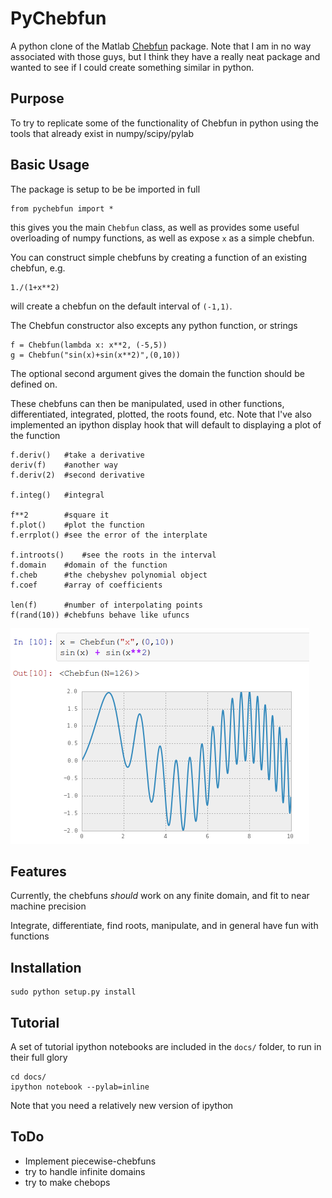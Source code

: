 PyChebfun
=========

A python clone of the Matlab [Chebfun](http://www2.maths.ox.ac.uk/chebfun/) package.  Note that I am in no way associated with those guys, but I think they have a really neat package and wanted to see if I could create something similar in python.

Purpose
-------

To try to replicate some of the functionality of Chebfun in python using the tools that already exist in numpy/scipy/pylab

Basic Usage
-----------

The package is setup to be be imported in full

    from pychebfun import *

this gives you the main `Chebfun` class, as well as provides some useful overloading of numpy functions, as well as expose `x` as a simple chebfun.

You can construct simple chebfuns by creating a function of an existing chebfun, e.g.

    1./(1+x**2)

will create a chebfun on the default interval of `(-1,1)`.

The Chebfun constructor also excepts any python function, or strings

    f = Chebfun(lambda x: x**2, (-5,5))
    g = Chebfun("sin(x)+sin(x**2)",(0,10))

The optional second argument gives the domain the function should be defined on.

These chebfuns can then be manipulated, used in other functions, differentiated, integrated, plotted, the roots found, etc.  Note that I've also implemented an ipython display hook that will default to displaying a plot of the function

    f.deriv()   #take a derivative
    deriv(f)    #another way
    f.deriv(2)  #second derivative

    f.integ()   #integral

    f**2        #square it
    f.plot()    #plot the function
    f.errplot() #see the error of the interplate

    f.introots()    #see the roots in the interval
    f.domain    #domain of the function
    f.cheb      #the chebyshev polynomial object
    f.coef      #array of coefficients

    len(f)      #number of interpolating points
    f(rand(10)) #chebfuns behave like ufuncs

![an ipython notebook screenshot](https://github.com/alexalemi/pychebfun/raw/master/docs/ipython-notebook-screenshot.png "ipython notebook screenshot")

Features
--------

Currently, the chebfuns *should* work on any finite domain, and fit to near machine precision

Integrate, differentiate, find roots, manipulate, and in general have fun with functions


Installation
------------

    sudo python setup.py install

Tutorial
--------

A set of tutorial ipython notebooks are included in the `docs/` folder, to run in their full glory

    cd docs/
    ipython notebook --pylab=inline

Note that you need a relatively new version of ipython


ToDo
----

* Implement piecewise-chebfuns
* try to handle infinite domains
* try to make chebops




